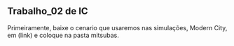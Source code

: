 ## Trabalho_02 de IC

Primeiramente, baixe o cenario que usaremos nas simulações, Modern City, em (link) e coloque na pasta mitsubas.
